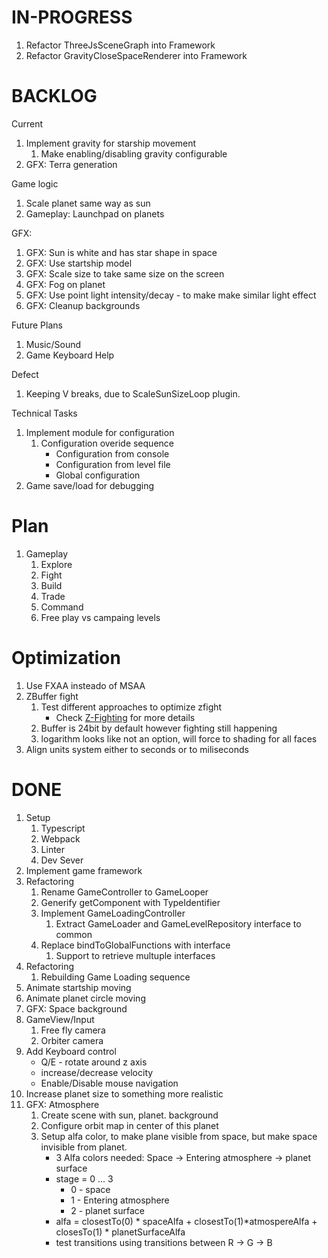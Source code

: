 # IN-PROGRESS
   1. Refactor ThreeJsSceneGraph into Framework
   1. Refactor GravityCloseSpaceRenderer into Framework

# BACKLOG

Current
   
   1. Implement gravity for starship movement
      1. Make enabling/disabling gravity configurable
   1. GFX: Terra generation

Game logic 
   
   1. Scale planet same way as sun
   1. Gameplay: Launchpad on planets

GFX:
   1. GFX: Sun is white and has star shape in space
   1. GFX: Use startship model
   1. GFX: Scale size to take same size on the screen
   1. GFX: Fog on planet
   1. GFX: Use point light intensity/decay - to make make similar light effect
   1. GFX: Cleanup backgrounds

Future Plans
   1. Music/Sound
   1. Game Keyboard Help

Defect
   1. Keeping V breaks, due to ScaleSunSizeLoop plugin.

Technical Tasks
   1. Implement module for configuration
      1. Configuration overide sequence
         - Configuration from console
         - Configuration from level file
         - Global configuration
   1. Game save/load for debugging

# Plan
   1. Gameplay
      1. Explore
      1. Fight
      1. Build
      1. Trade
      1. Command
      1. Free play vs campaing levels 

# Optimization
   1. Use FXAA insteado of MSAA
   2. ZBuffer fight
      1. Test different approaches to optimize zfight
         - Check [Z-Fighting](./docs/z-fighting-performance-comparision.md) for more details
      1. Buffer is 24bit by default however fighting still happening
      1. logarithm looks like not an option, will force to shading for all faces
   3. Align units system either to seconds or to miliseconds

# DONE

1. Setup 
   1. Typescript
   2. Webpack
   3. Linter
   4. Dev Sever
1. Implement game framework
1. Refactoring
   1. Rename GameController to GameLooper
   1. Generify getComponent with TypeIdentifier
   1. Implement GameLoadingController
      1. Extract GameLoader and GameLevelRepository interface to common
   1. Replace bindToGlobalFunctions with interface
      1. Support to retrieve multuple interfaces
1. Refactoring 
   1. Rebuilding Game Loading sequence
1. Animate startship moving
1. Animate planet circle moving
1. GFX: Space background
1. GameView/Input
   1. Free fly camera
   1. Orbiter camera
1. Add Keyboard control
   - Q/E - rotate around z axis
   - increase/decrease velocity
   - Enable/Disable mouse navigation
1. Increase planet size to something more realistic
1. GFX: Atmosphere
      1. Create scene with sun, planet. background
      1. Configure orbit map in center of this planet
      1. Setup alfa color, to make plane visible from space, but make space invisible from planet.
         - 3 Alfa colors needed: Space -> Entering atmosphere -> planet surface
         - stage = 0 ... 3 
           - 0 - space
           - 1 - Entering atmosphere
           - 2 - planet surface
         -  alfa = closestTo(0) * spaceAlfa + closestTo(1)*atmospereAlfa + closesTo(1) * planetSurfaceAlfa
         - test transitions using transitions between R -> G -> B
